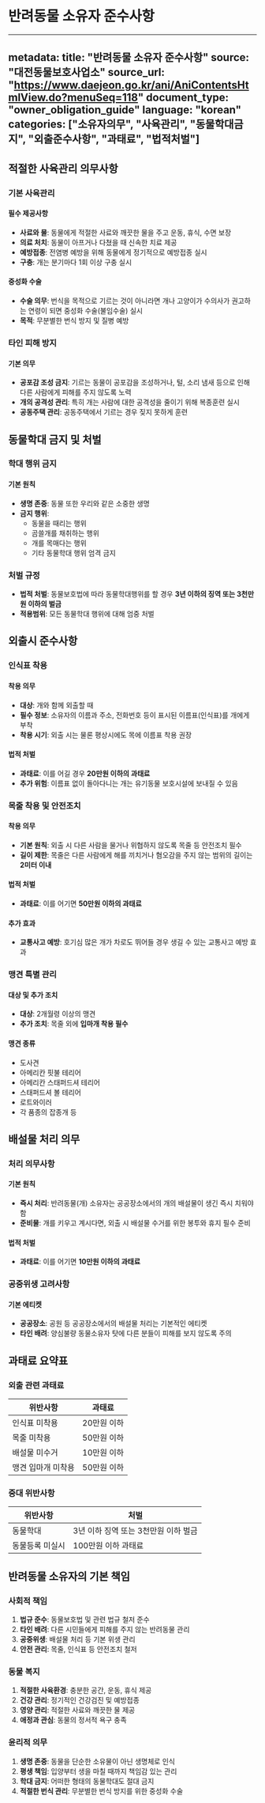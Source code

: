 # 반려동물 소유자 준수사항

---
metadata:
  title: "반려동물 소유자 준수사항"
  source: "대전동물보호사업소"
  source_url: "https://www.daejeon.go.kr/ani/AniContentsHtmlView.do?menuSeq=118"
  document_type: "owner_obligation_guide"
  language: "korean"
  categories: ["소유자의무", "사육관리", "동물학대금지", "외출준수사항", "과태료", "법적처벌"]
---

## 적절한 사육관리 의무사항

### 기본 사육관리
#### 필수 제공사항
- **사료와 물**: 동물에게 적절한 사료와 깨끗한 물을 주고 운동, 휴식, 수면 보장
- **의료 처치**: 동물이 아프거나 다쳤을 때 신속한 치료 제공
- **예방접종**: 전염병 예방을 위해 동물에게 정기적으로 예방접종 실시
- **구충**: 개는 분기마다 1회 이상 구충 실시

#### 중성화 수술
- **수술 의무**: 번식을 목적으로 기르는 것이 아니라면 개나 고양이가 수의사가 권고하는 연령이 되면 중성화 수술(불임수술) 실시
- **목적**: 무분별한 번식 방지 및 질병 예방

### 타인 피해 방지
#### 기본 의무
- **공포감 조성 금지**: 기르는 동물이 공포감을 조성하거나, 털, 소리 냄새 등으로 인해 다른 사람에게 피해를 주지 않도록 노력
- **개의 공격성 관리**: 특히 개는 사람에 대한 공격성을 줄이기 위해 복종훈련 실시
- **공동주택 관리**: 공동주택에서 기르는 경우 짖지 못하게 훈련


## 동물학대 금지 및 처벌

### 학대 행위 금지
#### 기본 원칙
- **생명 존중**: 동물 또한 우리와 같은 소중한 생명
- **금지 행위**: 
  - 동물을 때리는 행위
  - 곰쓸개를 채취하는 행위
  - 개를 목매다는 행위
  - 기타 동물학대 행위 엄격 금지

### 처벌 규정
- **법적 처벌**: 동물보호법에 따라 동물학대행위를 할 경우 **3년 이하의 징역 또는 3천만원 이하의 벌금**
- **적용범위**: 모든 동물학대 행위에 대해 엄중 처벌


## 외출시 준수사항

### 인식표 착용
#### 착용 의무
- **대상**: 개와 함께 외출할 때
- **필수 정보**: 소유자의 이름과 주소, 전화번호 등이 표시된 이름표(인식표)를 개에게 부착
- **착용 시기**: 외출 시는 물론 평상시에도 목에 이름표 착용 권장

#### 법적 처벌
- **과태료**: 이를 어길 경우 **20만원 이하의 과태료**
- **추가 위험**: 이름표 없이 돌아다니는 개는 유기동물 보호시설에 보내질 수 있음

### 목줄 착용 및 안전조치
#### 착용 의무
- **기본 원칙**: 외출 시 다른 사람을 물거나 위협하지 않도록 목줄 등 안전조치 필수
- **길이 제한**: 목줄은 다른 사람에게 해를 끼치거나 혐오감을 주지 않는 범위의 길이는 **2미터 이내**

#### 법적 처벌
- **과태료**: 이를 어기면 **50만원 이하의 과태료**

#### 추가 효과
- **교통사고 예방**: 호기심 많은 개가 차로도 뛰어들 경우 생길 수 있는 교통사고 예방 효과

### 맹견 특별 관리
#### 대상 및 추가 조치
- **대상**: 2개월령 이상의 맹견
- **추가 조치**: 목줄 외에 **입마개 착용 필수**

#### 맹견 종류
- 도사견
- 아메리칸 핏불 테리어
- 아메리칸 스태퍼드셔 테리어
- 스태퍼드셔 볼 테리어
- 로트와이러
- 각 품종의 잡종개 등


## 배설물 처리 의무

### 처리 의무사항
#### 기본 원칙
- **즉시 처리**: 반려동물(개) 소유자는 공공장소에서의 개의 배설물이 생긴 즉시 치워야 함
- **준비물**: 개를 키우고 계시다면, 외출 시 배설물 수거를 위한 봉투와 휴지 필수 준비

#### 법적 처벌
- **과태료**: 이를 어기면 **10만원 이하의 과태료**

### 공중위생 고려사항
#### 기본 에티켓
- **공공장소**: 공원 등 공공장소에서의 배설물 처리는 기본적인 에티켓
- **타인 배려**: 양심불량 동물소유자 탓에 다른 분들이 피해를 보지 않도록 주의


## 과태료 요약표

### 외출 관련 과태료
| 위반사항 | 과태료 |
|---------|--------|
| 인식표 미착용 | 20만원 이하 |
| 목줄 미착용 | 50만원 이하 |
| 배설물 미수거 | 10만원 이하 |
| 맹견 입마개 미착용 | 50만원 이하 |

### 중대 위반사항
| 위반사항 | 처벌 |
|---------|------|
| 동물학대 | 3년 이하 징역 또는 3천만원 이하 벌금 |
| 동물등록 미실시 | 100만원 이하 과태료 |


## 반려동물 소유자의 기본 책임

### 사회적 책임
1. **법규 준수**: 동물보호법 및 관련 법규 철저 준수
2. **타인 배려**: 다른 시민들에게 피해를 주지 않는 반려동물 관리
3. **공중위생**: 배설물 처리 등 기본 위생 관리
4. **안전 관리**: 목줄, 인식표 등 안전조치 철저

### 동물 복지
1. **적절한 사육환경**: 충분한 공간, 운동, 휴식 제공
2. **건강 관리**: 정기적인 건강검진 및 예방접종
3. **영양 관리**: 적절한 사료와 깨끗한 물 제공
4. **애정과 관심**: 동물의 정서적 욕구 충족

### 윤리적 의무
1. **생명 존중**: 동물을 단순한 소유물이 아닌 생명체로 인식
2. **평생 책임**: 입양부터 생을 마칠 때까지 책임감 있는 관리
3. **학대 금지**: 어떠한 형태의 동물학대도 절대 금지
4. **적절한 번식 관리**: 무분별한 번식 방지를 위한 중성화 수술

